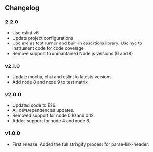 ## Changelog

### 2.2.0
- Use eslint v6
- Update project configurations
- Use ava as test runner and built-in assertions library. Use nyc to instrument code for code coverage
- Remove support to unmantained Node.js versions (6 and 8)

### v2.1.0
- Update mocha, chai and eslint to latests versions
- Add node 8 and node 9 to test matrix

### v2.0.0
- Updated code to ES6.
- All devDependencies updates.
- Removed support for node 0.10 and 0.12.
- Added support for node 4 and node 6.

### v1.0.0
- First release. Added the full stringify process for parse-link-header.
